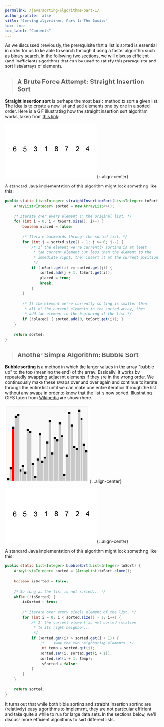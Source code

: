 ```yaml
---
permalink: /java/sorting-algorithms-part-1/
author_profile: false
title: "Sorting Algorithms, Part 1: The Basics"
toc: true
toc_label: "Contents"
---
```


As we discussed previously, the prerequisite that a list is sorted is essential in order for us to be able to search through it using a faster algorithm such as [binary search](/java/binary-search/index.html). In the following two sections, we will discuss efficient (and inefficient) algorithms that can be used to satisfy this prerequisite and sort lists/arrays of elements.

> ## A Brute Force Attempt: Straight Insertion Sort

**Straight insertion sort** is perhaps the most basic method to sort a given list. The idea is to create a new list and add elements one by one in a sorted order. Here is a GIF illustrating how the straight insertion sort algorithm works, taken from [this link](https://lamfo-unb.github.io/2019/04/21/Sorting-algorithms/):

![straight-insertion-sort](/assets/images/insertion-sort-example-300px.gif){: .align-center}

A standard Java implementation of this algorithm might look something like this:

```java
public static List<Integer> straightInsertionSort(List<Integer> toSort) {
    ArrayList<Integer> sorted = new ArrayList<>();

    /* Iterate over every element in the original list. */
    for (int i = 0; i < toSort.size(); i++) {
        boolean placed = false;

        /* Iterate backwards through the sorted list. */
        for (int j = sorted.size() - 1; j >= 0; j--) {
            /* If the element we're currently sorting is at least
             * the current element but less than the element to the
             * immediate right, then insert it at the current position.
             */
            if (toSort.get(i) >= sorted.get(j)) {
                sorted.add(j + 1, toSort.get(i));
                placed = true;
                break;
            }
        }

        /* If the element we're currently sorting is smaller than
         * all of the current elements in the sorted array, then
         * add the element to the beginning of the list.*/
        if (!placed) { sorted.add(0, toSort.get(i)); }
    }

    return sorted;
}
```

> ## Another Simple Algorithm: Bubble Sort

**Bubble sorting** is a method in which the larger values in the array "bubble up" to the top (meaning the end) of the array. Basically, it works by repeatedly swapping adjacent elements if they are in the wrong order. We continuously make these swaps over and over again and continue to iterate through the entire list until we can make one entire iteration through the list without any swaps in order to know that the list is now sorted.  Illustrating GIFS taken from [Wikipedia](https://en.wikipedia.org/wiki/Bubble_sort) are shown here.

![bubble-sort](/assets/images/bubble-sort.gif){: .align-center}

![bubble-sort-1](/assets/images/bubble-sort-1.gif){: .align-center}

A standard Java implementation of this algorithm might look something like this:

```java
public static List<Integer> bubbleSort(List<Integer> toSort) {
    ArrayList<Integer> sorted = (ArrayList)toSort.clone();

    boolean isSorted = false;

    /* So long as the list is not sorted... */
    while (!isSorted) {
        isSorted = true;

        /* Iterate over every single element of the list. */
        for (int i = 0; i < sorted.size() - 1; i++) {
            /* If the current element is not sorted relative
             * to its right neighbor...
             */
            if (sorted.get(i) > sorted.get(i + 1)) {
                /* ...swap the two neighboring elements. */
                int temp = sorted.get(i);
                sorted.set(i, sorted.get(i + 1));
                sorted.set(i + 1, temp);
                isSorted = false;
            }
        }
    }

    return sorted;
}
```

It turns out that while both bible sorting and straight insertion sorting are (relatively) easy algorithms to implement, they are not particular efficient and take quite a while to run for large data sets. In the sections below, we'll discuss more efficient algorithms to sort different lists.

<!--

> ## Quicksort

Quick sort is a much faster sorting algorithm that uses recursion to divide the array into smaller and smaller sub-arrays that can be more easily sorted. The basic algorithm is

  1. Pick a **pivot element**.
  2. Partition the array elements into two categories: either less than pivot or greater than the pivot.
  3. Repeat until the array is sorted.

To summarize, the quicksort algorithm can be broadly separated into two steps: **pivot** and **partition**. A good GIF that illustrates this algorithm from [Wikipedia](https://en.wikipedia.org/wiki/Quicksort) is shown here.

![quicksort](/assets/images/quicksort.gif){: .align-center}

> ### Pivot

The pivoting element can be thought of as a "reference value" that is important for the next partition step. There are a number of different common ways to pick the pivot:

  1. Always pick the first element of the list as the pivot.
  2. Always pick the last element of the list as the pivot.
  3. Pick some random element in the array as the pivot.
  4. Pick the median as the pivot.

Pivot choices 1 and 2 are by far the most common. In our implementation of quicksort below, we will use method 2 to choose our pivot.

> ### Partition

The partition component "pivots" all of the elements in the list around the chosen pivot, such that all of the elements smaller than the pivot are to the left and all of the elements larger than the pivot are to the right. Here is some "pseudo-code" that illustrates what the partition function should look like:

```
partition(list, low, high) {
    /* Choose the pivot to be the last element in the list. */
    pivot = list[high];

    /* Index to begin adding the elements smaller than the pivot. */
    smallIndex = low - 1;

    /* Iterate over all of the elements in the list. */
    for (i = low; i < high; i++) {
        if (list[i] < pivot) {
            smallIndex++;
            // swap list[smallIndex] and list[i]
        }
    }

    /* After moving all of the smaller elements to the left, put
     * the pivot immediately to the right.
     */
    // swap list[smallIndex + 1] and list[high]

    /* Return index of pivot. */
    return smallIndex + 1;
}
```

In terms of actual Java code, this is a typical implementation of the ```partition()``` function.

```java
public static int partition(int[] list, int low, int high) {
    /* Choose the pivot to be the last element in the list. */
    int pivot = list[high];

    /* Index to begin adding the elements smaller than the pivot. */
    int smallIndex = low - 1;

    /* Iterate over all of the elements in the sub-list. */
    for (int i = low; i < high; i++) {
        /* Move smaller elements to the left of the pivot. */
        if (list[i] < pivot) {
            smallIndex++;
            int temp = list[smallIndex];
            list[smallIndex] = list[i];
            list[i] = temp;
        }
    }

    /* After moving all of the smaller elements to the left, put
     * the pivot immediately to the right.
     */
    int temp = pivot;
    list[high] = list[smallIndex + 1];
    list[smallIndex + 1] = temp;

    /* Return the index of the pivot in the sorted subarray. */
    return smallIndex + 1;
}
```

> ### Putting it All Together

Once we have our pivot selection and partition function methods setup, writing the quicksort algorithm is actually really easy. The idea is that we continuous quicksort the elements to the left of the pivot and to the right of the pivot over and over again recursively. In Java, this can be implemented in the following method:

```java
public static void quickSort(int[] toSort) {
    quickSort(toSort, 0, toSort.length - 1);
}

private static void quickSort(int[] toSort, int low, int high) {
    if (low < high) {
        /* Pivot the array between low and high around the pivot. */
        int pivotIndex = partition(toSort, low, high);

        /* Quicksort the array less than the pivot. */
        quickSort(toSort, low, pivotIndex - 1);
        /* Quicksort the array greater than the pivot. */
        quickSort(toSort, pivotIndex + 1, high);
    }
}
```

Notice that we have implemented this method as a **public-private pair**. Furthermore, notice that in contrast to the previous two methods from above, this particular implementation actually changes the original unsorted array instead of creating a new sorted array. We chose to implement this algorithm in this way simply because it's easier to do.

> ## Merge Sort

The **merge sort** algorithm essentially works by breaking down a list into its singular units and then "merges" these building blocks together to create the finalized list. Here is a nice GIF from [Wikipedia](https://en.wikipedia.org/wiki/Merge_sort) that illustrates how this algorithm works:

![merge-sort](/assets/images/merge-sort-300px.gif){: .align-center}

Explicitly listing out the steps to the algorithm:

  1. Divide the array into two equal halves.
  2. Call ```mergeSort()``` recursively on the first half.
  3. Call ```mergeSort()``` recursively on the second half.
  4. Merge the two halves sorted in steps 2 and 3.

To summarize, the merge sort algorithm can be broadly separated into two steps: **merge** and **sort**.

> ### Merge

The **merge** step merges two subarrays that are right next to each other in the original array. In the process of merging the two subareas, the final output array is still maintained in a sorted order. A Java implementation of the merge function can look something like this

```java
/** Merge two subarrays arr[l] to arr[m] and arr[m + 1] to arr[r]. **/
public static void merge(int[] arr, int l, int m, int r) {
    /* Create temporary copies of the two subarrays. */
    int[] left = Arrays.copyOfRange(arr, l, m + 1);
    int[] right = Arrays.copyOfRange(arr, m + 1, r + 1);

    /* Variables to store current index in the sorting process. */
    int lIndex = 0;
    int rIndex = 0;

    /* Sort the array arr from arr[l] to arr[r]. */
    for (int j = l; j < r + 1; j++) {
        /* If there's nothing in the left array, then take
         * from the right array.
         */
        if (lIndex >= left.length) {
            arr[j] = right[rIndex];
            rIndex++;
        }
        /* If there's nothing in the right array, then take
         * from the right array.
         */
        else if (rIndex >= right.length) {
            arr[j] = left[lIndex];
            lIndex++;
        }
        /* If the left element is less than the right element,
         * then add the left element to the array.
         */
        else if (left[lIndex] <= right[rIndex]) {
            arr[j] = left[lIndex];
            lIndex++;
        }
        /* If the right element is less than the left element,
         * then add the right element to the array.
         */
        else {
            arr[j] = right[rIndex];
            rIndex++;
        }
    }
}
```

> ### Sort

The **sort** step is the main function that recursively breaks down the array and then merges the resulting subarrays using the ```merge()``` function that we wrote above. A Java implementation of the merge function looks something like this:

```java
public static void sort(int[] toSort) {
    sort(toSort, 0, toSort.length - 1); 
}

private static void mergeSort(int[] toSort, int low, int high) {
    if (low < high) {
        /* Calculate the middle index. */
        int mid = low + ((high - low) / 2);
        
        /* Sort the first and second halves. */
        mergeSort(toSort, low, mid);
        mergeSort(toSort, mid + 1, high);

        /* Merge the halves. */
        merge(toSort, low, mid, high);
    }
}
```

> ## Divide and Conquer Algorithms

The merge sort and quicksort algorithms we discussed above are examples of **divide and conquer algorithms**. This class of algorithms work by recursively breaking down a problem into two or more sub-problems of the same or related type, until they become simply enough to be solved directly. When then combined the solutions to the sub-problems all together to give a solution to the original problem. Divide and conquer algorithms turn out to be some of the most efficient algorithms out there. We will encounter more of them in the future.

> ## Additional Sorting Algorithms

We have only explored a few of the many different sorting algorithms out there. Of course, there are more advanced variations and complex algorithms for sorting, but these are the basics. If you're interested in learning more, I encourage you to check out this link [here](https://www.geeksforgeeks.org/sorting-algorithms/#algo). 

> ## A Cool Video

To conclude, there's a pretty cool YouTube video that illustrates the different sorting algorithms that we've talked about here (in addition to other ones that we haven't talked about). I encourage you to watch up to around the 1 minute 30 second mark. (The audio is a bit weird and doesn't add too much to the video, so maybe mute the video though.)

<iframe width="560" height="315" src="https://www.youtube.com/embed/kPRA0W1kECg" frameborder="0" allow="accelerometer; autoplay; encrypted-media; gyroscope; picture-in-picture" allowfullscreen></iframe>

> ## Exercises

> ### Problem 1

Read about the _stability_ of different sorting algorithms in this Wikipedia link [here](https://en.wikipedia.org/wiki/Sorting_algorithm#Stability). Based on your understanding of stability and the different sorting algorithms that we have learned about which of them are stable and which are unstable? (You can find the solution [here](https://www.geeksforgeeks.org/stability-in-sorting-algorithms/) in the "Which sorting algorithms are stable?" section around the middle of the page.)

> ### Problem 2

By running the program below, compare the time efficiency of the four sorting algorithms that we discussed above in sorting a random array of integers. What do you notice about their relative behaviors? (_Note:_ For the default list size of ```numElements = 50000```, the program takes about 2 minutes to run, so be patient. Feel free to change ```numElements``` to explore the relative behaviors of either larger or smaller data sets. Make sure to read over the code as well so that you're familiar with what is going on. Click on the little :file_folder: icon at the top left in the plugin to look over all of the different sorting algorithm implementations.)

<iframe height="1000px" width="100%" src="https://repl.it/@myaomeow/SortingAlgorithms?lite=true" scrolling="no" frameborder="no" allowtransparency="true" allowfullscreen="true" sandbox="allow-forms allow-pointer-lock allow-popups allow-same-origin allow-scripts allow-modals"></iframe>

-->